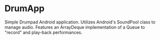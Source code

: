 # DrumApp

Simple Drumpad Android application. Utilizes Android's SoundPool class to manage audio. Features an ArrayDeque implementation of a Queue to "record" and play-back performances. 
